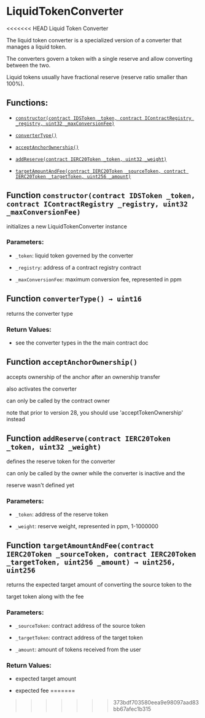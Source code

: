 # LiquidTokenConverter

<<<<<<< HEAD
Liquid Token Converter

The liquid token converter is a specialized version of a converter that manages a liquid token.

The converters govern a token with a single reserve and allow converting between the two.

Liquid tokens usually have fractional reserve \(reserve ratio smaller than 100%\).

## Functions:

* [`constructor(contract IDSToken _token, contract IContractRegistry _registry, uint32 _maxConversionFee)`](liquidtokenconverter.md#LiquidTokenConverter-constructor-contract-IDSToken-contract-IContractRegistry-uint32-)

* [`converterType()`](liquidtokenconverter.md#LiquidTokenConverter-converterType--)

* [`acceptAnchorOwnership()`](liquidtokenconverter.md#LiquidTokenConverter-acceptAnchorOwnership--)

* [`addReserve(contract IERC20Token _token, uint32 _weight)`](liquidtokenconverter.md#LiquidTokenConverter-addReserve-contract-IERC20Token-uint32-)

* [`targetAmountAndFee(contract IERC20Token _sourceToken, contract IERC20Token _targetToken, uint256 _amount)`](liquidtokenconverter.md#LiquidTokenConverter-targetAmountAndFee-contract-IERC20Token-contract-IERC20Token-uint256-)

## Function `constructor(contract IDSToken _token, contract IContractRegistry _registry, uint32 _maxConversionFee)` <a id="LiquidTokenConverter-constructor-contract-IDSToken-contract-IContractRegistry-uint32-"></a>

initializes a new LiquidTokenConverter instance

### Parameters:

* `_token`: liquid token governed by the converter

* `_registry`: address of a contract registry contract

* `_maxConversionFee`: maximum conversion fee, represented in ppm

## Function `converterType() → uint16` <a id="LiquidTokenConverter-converterType--"></a>

returns the converter type

### Return Values:

* see the converter types in the the main contract doc

## Function `acceptAnchorOwnership()` <a id="LiquidTokenConverter-acceptAnchorOwnership--"></a>

accepts ownership of the anchor after an ownership transfer

also activates the converter

can only be called by the contract owner

note that prior to version 28, you should use 'acceptTokenOwnership' instead

## Function `addReserve(contract IERC20Token _token, uint32 _weight)` <a id="LiquidTokenConverter-addReserve-contract-IERC20Token-uint32-"></a>

defines the reserve token for the converter

can only be called by the owner while the converter is inactive and the

reserve wasn't defined yet

### Parameters:

* `_token`: address of the reserve token

* `_weight`: reserve weight, represented in ppm, 1-1000000

## Function `targetAmountAndFee(contract IERC20Token _sourceToken, contract IERC20Token _targetToken, uint256 _amount) → uint256, uint256` <a id="LiquidTokenConverter-targetAmountAndFee-contract-IERC20Token-contract-IERC20Token-uint256-"></a>

returns the expected target amount of converting the source token to the

target token along with the fee

### Parameters:

* `_sourceToken`: contract address of the source token

* `_targetToken`: contract address of the target token

* `_amount`: amount of tokens received from the user

### Return Values:

* expected target amount

* expected fee
=======
>>>>>>> 373bdf703580eea9e98097aad83bb67afec1b315
